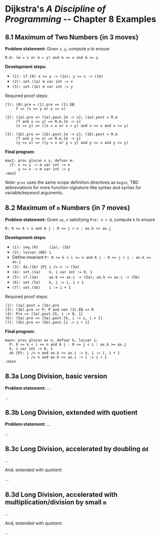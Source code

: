 # Dijkstra's *A Discipline of Programming* -- Chapter 8 Examples

## 8.1 Maximum of Two Numbers {in 3 moves}

**Problem statement:** Given `x`, `y`, compute `m` to ensure

    R.m: (m = x or m = y) and m >= x and m >= y

**Development steps:**

* `(1): if.(0) x >= y -> (1a); y >= x -> (1b)`
* `(2): set.(1a) m var int := x`
* `(3): set.(1b) m var int := y`

Required proof steps:

    (1): (0).pre = (1).pre => (1).EB
         T => (x >= y or y >= x)
    
    (2): (1a).pre => (1a).post.[m -> x]; (1a).post = R.m
         (T and x >= y) => R.m.[m -> x]
         (x >= y) => ((x = x or x = y) and x >= x and x >= y)
    
    (3): (1b).pre => (1b).post.[m -> y]; (1b).post = R.m
         (T and y >= x) => R.m.[m -> y]
         (y >= x) => ((y = x or y = y) and y >= x and y >= y)

**Final program:**

    max2: proc glocon x y, defvar m:
      if: x >= y -> m var int := x
          y >= x -> m var int := y
    :max2

*Note:* `proc` uses the same scope definition directives as `begin`,
TBD abbreviations for more function-signature-like syntax and syntax
for variable/keyword arguments.

## 8.2 Maximum of `n` Numbers {in 7 moves}

**Problem statement:** Given `ax`, `n` satisfying `Pre: n > 0`, compute `k` to ensure

    R: 0 <= k < n and A j : 0 <= j < n : ax.k >= ax.j

**Development steps:**

* `(1): seq.(0)     (1a); (1b)`
* `(2): locvar.(B0) i`
* Define invariant `P: 0 <= k < i <= n and A j : 0 <= j < i : ax.k >= ax.j`
* `(3): do.(1b) {P} i /= n -> (3a)`
* `(4): set.(1a)    k, i var int := 0, 1`
* `(5): if.(3a)     ax.k >= ax.i -> (5a); ax.k <= ax.i -> (5b)`
* `(6): set.(5a)    k, i := i, i + 1`
* `(7): set.(5b)    i := i + 1`

Required proof steps:

    (1): (1a).post = (1b).pre
    (3): (1b).pre => P; P and non (3).EB => R
    (4): Pre => (1a).post.[k, i -> 0, 1]
    (6): (5a).pre => (5a).post.[k, i -> i, i + 1]
    (7): (5b).pre => (5b).post.[i -> i + 1]

**Final program:**

    maxn: proc glocon ax n, defvar k, locvar i:
      P: 0 <= k < i <= n and A j : 0 <= j < i : ax.k >= ax.j
      k, i var int := 0, 1
      do {P}: i /= n and ax.k >= ax.i -> k, i := i, i + 1
              i /= n and ax.k <= ax.i -> i := i + 1
    :maxn

## 8.3a Long Division, basic version

**Problem statement:** ...

...

## 8.3b Long Division, extended with quotient

**Problem statement:** ...

...

## 8.3c Long Division, accelerated by doubling `dd`

...

And, extended with quotient:

...

## 8.3d Long Division, accelerated with multiplication/division by small `m`

...

And, extended with quotient:

...
